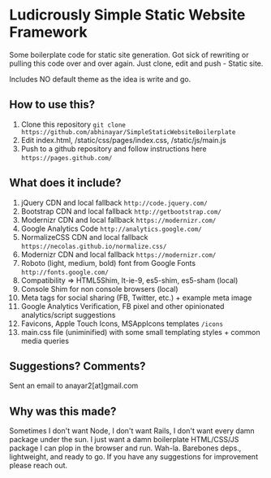 Ludicrously Simple Static Website Framework
=======================

Some boilerplate code for static site generation. 
Got sick of rewriting or pulling this code over and over again.
Just clone, edit and push - Static site.

Includes NO default theme as the idea is write and go.


## How to use this?
1. Clone this repository `git clone https://github.com/abhinayar/SimpleStaticWebsiteBoilerplate`
1. Edit index.html, /static/css/pages/index.css, /static/js/main.js
1. Push to a github repository and follow instructions here `https://pages.github.com/`

## What does it include?
1. jQuery CDN and local fallback `http://code.jquery.com/`
1. Bootstrap CDN and local fallback `http://getbootstrap.com/`
1. Modernizr CDN and local fallback `https://modernizr.com/`
1. Google Analytics Code `http://analytics.google.com/`
1. NormalizeCSS CDN and local fallback `https://necolas.github.io/normalize.css/`
1. Modernizr CDN and local fallback `https://modernizr.com/`
1. Roboto (light, medium, bold) font from Google Fonts `http://fonts.google.com/`
1. Compatibility => HTML5Shim, lt-ie-9, es5-shim, es5-sham (local)
1. Console Shim for non console browsers (local)
1. Meta tags for social sharing (FB, Twitter, etc.) + example meta image
1. Google Analytics Verification, FB pixel and other opinionated analytics/script suggestions
1. Favicons, Apple Touch Icons, MSAppIcons templates `/icons`
1. main.css file (uniminified) with some small templating styles + common media queries

## Suggestions? Comments?
Sent an email to anayar2[at]gmail.com

## Why was this made?
Sometimes I don't want Node, I don't want Rails, I don't want every damn package under the sun. I just want a damn boilerplate HTML/CSS/JS package I can plop in the browser and run. Wah-la. Barebones deps., lightweight, and ready to go. If you have any suggestions for improvement please reach out.

